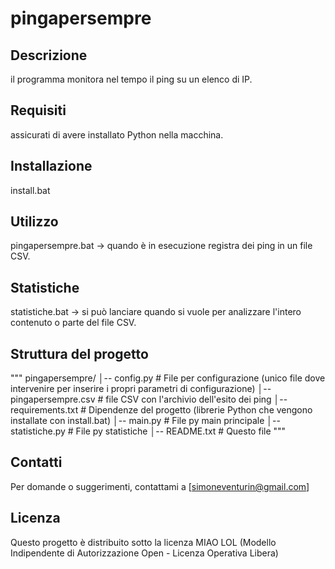 # pingapersempre

## Descrizione
il programma monitora nel tempo il ping su un elenco di IP.

## Requisiti
assicurati di avere installato Python nella macchina.

## Installazione
install.bat

## Utilizzo
pingapersempre.bat -> quando è in esecuzione registra dei ping in un file CSV.

## Statistiche
statistiche.bat    -> si può lanciare quando si vuole per analizzare l'intero contenuto o parte del file CSV.

## Struttura del progetto

"""
pingapersempre/
│-- config.py           # File per configurazione (unico file dove intervenire per inserire i propri parametri di configurazione)
│-- pingapersempre.csv  # file CSV con l'archivio dell'esito dei ping
│-- requirements.txt    # Dipendenze del progetto (librerie Python che vengono installate con install.bat)
│-- main.py             # File py main principale
│-- statistiche.py      # File py statistiche
│-- README.txt          # Questo file
"""

## Contatti
Per domande o suggerimenti, contattami a [simoneventurin@gmail.com]

## Licenza
Questo progetto è distribuito sotto la licenza MIAO LOL
(Modello Indipendente di Autorizzazione Open - Licenza Operativa Libera)

